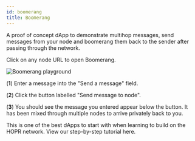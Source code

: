 ```yaml
---
id: boomerang
title: Boomerang
---
```


A proof of concept dApp to demonstrate multihop messages, send messages from your node and boomerang them back to the sender after passing through the network.

Click on any node URL to open Boomerang.

![Boomerang playground](/img/dapps/boomerang-2.png)

(**1**) Enter a message into the "Send a message" field.

(**2**) Click the button labelled "Send message to node".

(**3**) You should see the message you entered appear below the button. It has been mixed through multiple nodes to arrive privately back to you.

This is one of the best dApps to start with when learning to build on the HOPR network. View our step-by-step tutorial here.
